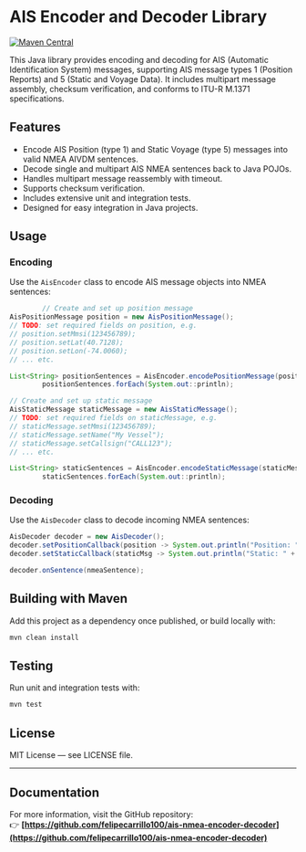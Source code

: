 # AIS Encoder and Decoder Library
[![Maven Central](https://maven-badges.herokuapp.com/maven-central/io.github.felipecarrillo100/ais-nmea-encoder-decoder/badge.svg)](https://maven-badges.herokuapp.com/maven-central/io.github.felipecarrillo100/ais-nmea-encoder-decoder)

This Java library provides encoding and decoding for AIS (Automatic Identification System) messages, supporting AIS message types 1 (Position Reports) and 5 (Static and Voyage Data). It includes multipart message assembly, checksum verification, and conforms to ITU-R M.1371 specifications.

## Features

- Encode AIS Position (type 1) and Static Voyage (type 5) messages into valid NMEA AIVDM sentences.
- Decode single and multipart AIS NMEA sentences back to Java POJOs.
- Handles multipart message reassembly with timeout.
- Supports checksum verification.
- Includes extensive unit and integration tests.
- Designed for easy integration in Java projects.

## Usage

### Encoding

Use the `AisEncoder` class to encode AIS message objects into NMEA sentences:

```java
        // Create and set up position message
AisPositionMessage position = new AisPositionMessage();
// TODO: set required fields on position, e.g.
// position.setMmsi(123456789);
// position.setLat(40.7128);
// position.setLon(-74.0060);
// ... etc.

List<String> positionSentences = AisEncoder.encodePositionMessage(position);
        positionSentences.forEach(System.out::println);

// Create and set up static message
AisStaticMessage staticMessage = new AisStaticMessage();
// TODO: set required fields on staticMessage, e.g.
// staticMessage.setMmsi(123456789);
// staticMessage.setName("My Vessel");
// staticMessage.setCallsign("CALL123");
// ... etc.

List<String> staticSentences = AisEncoder.encodeStaticMessage(staticMessage);
        staticSentences.forEach(System.out::println);
```

### Decoding

Use the `AisDecoder` class to decode incoming NMEA sentences:

```java
AisDecoder decoder = new AisDecoder();
decoder.setPositionCallback(position -> System.out.println("Position: " + position));
decoder.setStaticCallback(staticMsg -> System.out.println("Static: " + staticMsg));

decoder.onSentence(nmeaSentence);
```

## Building with Maven

Add this project as a dependency once published, or build locally with:

```bash
mvn clean install
```

## Testing

Run unit and integration tests with:

```bash
mvn test
```

## License

MIT License — see LICENSE file.

---

## Documentation

For more information, visit the GitHub repository:  
👉 **[https://github.com/felipecarrillo100/ais-nmea-encoder-decoder](https://github.com/felipecarrillo100/ais-nmea-encoder-decoder)**
